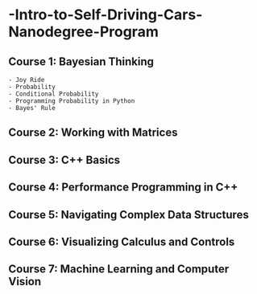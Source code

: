 # -Intro-to-Self-Driving-Cars-Nanodegree-Program

## Course 1: Bayesian Thinking
	- Joy Ride
	- Probability
	- Conditional Probability
	- Programming Probability in Python
	- Bayes' Rule
## Course 2: Working with Matrices

## Course 3: C++ Basics

## Course 4: Performance Programming in C++

## Course 5: Navigating Complex Data Structures

## Course 6: Visualizing Calculus and Controls

## Course 7: Machine Learning and Computer Vision

	
